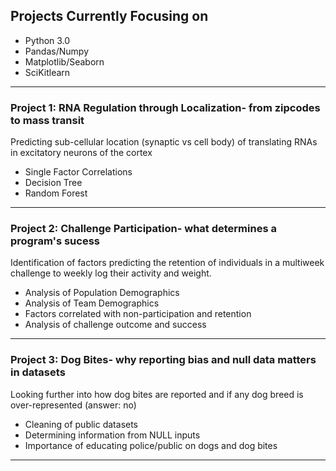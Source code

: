 ## Projects Currently Focusing on 

* Python 3.0 
* Pandas/Numpy
* Matplotlib/Seaborn
* SciKitlearn 

---

### Project 1: RNA Regulation through Localization- from zipcodes to mass transit   

Predicting sub-cellular location (synaptic vs cell body) of translating RNAs in excitatory neurons of the cortex 
 
  * Single Factor Correlations
  * Decision Tree
  * Random Forest

---

### Project 2: Challenge Participation- what determines a program's sucess 

Identification of factors predicting the retention of individuals in a multiweek challenge to weekly log their activity and weight.

  * Analysis of Population Demographics 
  * Analysis of Team Demographics
  * Factors correlated with non-participation and retention
  * Analysis of challenge outcome and success 

----

### Project 3: Dog Bites- why reporting bias and null data matters in datasets 

Looking further into how dog bites are reported and if any dog breed is over-represented (answer: no) 

  * Cleaning of public datasets 
  * Determining information from NULL inputs 
  * Importance of educating police/public on dogs and dog bites
 
 ---
  

